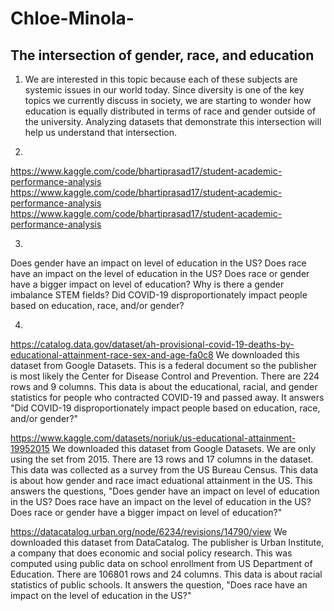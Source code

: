 # Chloe-Minola-

## The intersection of gender, race, and education 

1. We are interested in this topic because each of these subjects are systemic issues in our world today. Since diversity is one of the key topics we currently discuss in society, we are starting to wonder how education is equally  distributed in terms of race and gender outside of the university. Analyzing datasets that demonstrate this intersection will help us understand that intersection.

2. 
https://www.kaggle.com/code/bhartiprasad17/student-academic-performance-analysis
https://www.kaggle.com/code/bhartiprasad17/student-academic-performance-analysis
https://www.kaggle.com/code/bhartiprasad17/student-academic-performance-analysis

3. 
Does gender have an impact on level of education in the US?
Does race have an impact on the level of education in the US?
Does race or gender have a bigger impact on level of education?
Why is there a gender imbalance STEM fields? 
Did COVID-19 disproportionately impact people based on education, race, and/or gender?

4. 
https://catalog.data.gov/dataset/ah-provisional-covid-19-deaths-by-educational-attainment-race-sex-and-age-fa0c8
We downloaded this dataset from Google Datasets. This is a federal document so the publisher is most likely the Center for Disease Control and Prevention. There are 224 rows and 9 columns. This data is about the educational, racial, and gender statistics for people who contracted COVID-19 and passed away. It answers "Did COVID-19 disproportionately impact people based on education, race, and/or gender?"

https://www.kaggle.com/datasets/noriuk/us-educational-attainment-19952015
We downloaded this dataset from Google Datasets. We are only using the set from 2015. There are 13 rows and 17 columns in the dataset. This data was collected as a survey from the US Bureau Census. This data is about how gender and race imact eduational attainment in the US. This answers the questions, "Does gender have an impact on level of education in the US?
Does race have an impact on the level of education in the US?
Does race or gender have a bigger impact on level of education?"

https://datacatalog.urban.org/node/6234/revisions/14790/view
We downloaded this dataset from DataCatalog. The publisher is Urban Institute, a company that does economic and social policy research. This was computed using public data on school enrollment from US Department of Education. There are 106801 rows and 24 columns. This data is about racial statistics of public schools. It answers the question, "Does race have an impact on the level of education in the US?"



